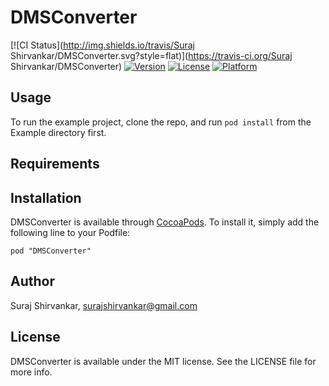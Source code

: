 # DMSConverter

[![CI Status](http://img.shields.io/travis/Suraj Shirvankar/DMSConverter.svg?style=flat)](https://travis-ci.org/Suraj Shirvankar/DMSConverter)
[![Version](https://img.shields.io/cocoapods/v/DMSConverter.svg?style=flat)](http://cocoadocs.org/docsets/DMSConverter)
[![License](https://img.shields.io/cocoapods/l/DMSConverter.svg?style=flat)](http://cocoadocs.org/docsets/DMSConverter)
[![Platform](https://img.shields.io/cocoapods/p/DMSConverter.svg?style=flat)](http://cocoadocs.org/docsets/DMSConverter)

## Usage

To run the example project, clone the repo, and run `pod install` from the Example directory first.

## Requirements

## Installation

DMSConverter is available through [CocoaPods](http://cocoapods.org). To install
it, simply add the following line to your Podfile:

    pod "DMSConverter"

## Author

Suraj Shirvankar, surajshirvankar@gmail.com

## License

DMSConverter is available under the MIT license. See the LICENSE file for more info.

